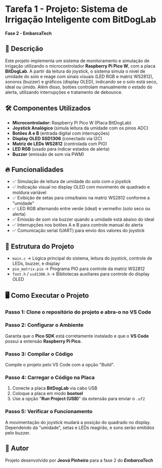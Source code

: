 # Tarefa 1 - Projeto: Sistema de Irrigação Inteligente com BitDogLab  
**Fase 2 - EmbarcaTech**

## 📌 Descrição  
Este projeto implementa um sistema de monitoramento e simulação de irrigação utilizando o microcontrolador **Raspberry Pi Pico W**, com a placa **BitDogLab**. A partir da leitura do joystick, o sistema simula o nível de umidade do solo e reage com sinais visuais (LED RGB e matriz WS2812), sonoros (buzzer) e gráficos (display OLED), indicando se o solo está seco, ideal ou úmido. Além disso, botões controlam manualmente o estado do alerta, utilizando interrupções e tratamento de debounce.

## 🛠️ Componentes Utilizados  
- **Microcontrolador:** Raspberry Pi Pico W (Placa BitDogLab)  
- **Joystick Analógico** (simula leitura da umidade com os pinos ADC)  
- **Botões A e B** (entrada digital com interrupções)  
- **Display OLED SSD1306** (conectado via I2C)  
- **Matriz de LEDs WS2812** (controlada com PIO)  
- **LED RGB** (usado para indicar estados de alerta)  
- **Buzzer** (emissão de som via PWM)

## 🔥 Funcionalidades  
- ✅ Simulação de leitura de umidade do solo com o joystick  
- ✅ Indicação visual no display OLED com movimento de quadrado e moldura variável  
- ✅ Exibição de setas para cima/baixo na matriz WS2812 conforme a "umidade"  
- ✅ LED RGB alternando entre verde (ideal) e vermelho (solo seco ou alerta)  
- ✅ Emissão de som via buzzer quando a umidade está abaixo do ideal  
- ✅ Interrupções nos botões A e B para controle manual do alerta  
- ✅ Comunicação serial (UART) para envio dos valores do joystick  

## 📄 Estrutura do Projeto  
- `main.c` → Lógica principal do sistema, leitura do joystick, controle de LEDs, buzzer, e display  
- `pio_matrix.pio` → Programa PIO para controle da matriz WS2812  
- `font.h` / `ssd1306.h` → Bibliotecas auxiliares para controle do display OLED

## 🖥️ Como Executar o Projeto  

### Passo 1: Clone o repositório do projeto e abra-o no VS Code

### Passo 2: Configurar o Ambiente  
Garanta que o **Pico SDK** está corretamente instalado e que o **VS Code** possui a extensão **Raspberry Pi Pico**.

### Passo 3: Compilar o Código  
Compile o projeto pelo VS Code com a opção "Build".

### Passo 4: Carregar o Código na Placa  
1. Conecte a placa **BitDogLab** via cabo USB  
2. Coloque a placa em modo **bootsel**  
3. Use a opção "**Run Project (USB)**" da extensão para enviar o `.uf2`

### Passo 5: Verificar o Funcionamento  
A movimentação do joystick mudará a posição do quadrado no display. Dependendo da "umidade", setas e LEDs reagirão, e sons serão emitidos pelo buzzer.

## 📌 Autor  
Projeto desenvolvido por **Jeová Pinheiro** para a fase 2 do ***EmbarcaTech***
